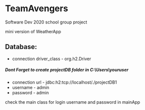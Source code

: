 # TeamAvengers
Software Dev 2020 school group project

mini version of WeatherApp

## Database:
- connection driver_class - org.h2.Driver
##### Dont Forget to create projectDB folder in C:\Users\youruser
- connection url - jdbc:h2:tcp://localhost/./projectDB1
- username - admin
- password - admin


check the main class for login username and password in mainApp
  
